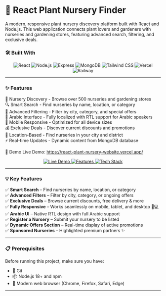 # 🌿 React Plant Nursery Finder
A modern, responsive plant nursery discovery platform built with React and Node.js. This web application connects plant lovers and gardeners with nurseries and gardening stores, featuring advanced search, filtering, and exclusive deals.

### 🛠️ Built With

<p align="center">
  <img src="https://img.shields.io/badge/React-61DAFB?style=for-the-badge&logo=react&logoColor=white" alt="React" />
  <img src="https://img.shields.io/badge/Node.js-339933?style=for-the-badge&logo=nodedotjs&logoColor=white" alt="Node.js" />
  <img src="https://img.shields.io/badge/Express-000000?style=for-the-badge&logo=express&logoColor=white" alt="Express" />
  <img src="https://img.shields.io/badge/MongoDB-47A248?style=for-the-badge&logo=mongodb&logoColor=white" alt="MongoDB" />
  <img src="https://img.shields.io/badge/Tailwind_CSS-06B6D4?style=for-the-badge&logo=tailwind-css&logoColor=white" alt="Tailwind CSS" />
  <img src="https://img.shields.io/badge/Vercel-000000?style=for-the-badge&logo=vercel&logoColor=white" alt="Vercel" />
  <img src="https://img.shields.io/badge/Railway-3B7DFF?style=for-the-badge&logo=railway&logoColor=white" alt="Railway" />
</p>

---

### ✨ Features

🌱 Nursery Discovery - Browse over 500 nurseries and gardening stores  
🔍 Smart Search - Find nurseries by name, location, or category  
🎯 Advanced Filtering - Filter by city, category, and special offers  
🌿 Arabic Interface - Fully localized with RTL support for Arabic speakers  
📱 Mobile Responsive - Optimized for all device sizes  
💰 Exclusive Deals - Discover current discounts and promotions  
📍 Location-Based - Find nurseries in your city and district  
⚡ Real-time Updates - Dynamic content from MongoDB database

🚀 Demo
Live Demo: https://react-plant-nursery-website.vercel.app/
<p align="center">
  <a href="https://react-plant-nursery-website.vercel.app/">
    <img src="https://img.shields.io/badge/Live%20Demo-%F0%9F%9A%80-green?style=for-the-badge&logo=vercel&logoColor=white" alt="Live Demo">
  </a>
  <a href="#-features">
    <img src="https://img.shields.io/badge/Features-%F0%9F%94%8D-blue?style=for-the-badge" alt="Features">
  </a>
  <a href="#-built-with">
    <img src="https://img.shields.io/badge/Tech-React%20%7C%20Node.js%20%7C%20MongoDB-000?style=for-the-badge&logo=mongodb&logoColor=white" alt="Tech Stack">
  </a>
</p>

---

### 💡 Key Features

✅ **Smart Search** – Find nurseries by name, location, or category  
✅ **Advanced Filters** – Filter by city, category, or ongoing offers  
✅ **Exclusive Deals** – Browse current discounts, free delivery & more  
✅ **Fully Responsive** – Works seamlessly on mobile, tablet, and desktop 📱💻  
✅ **Arabic UI** – Native RTL design with full Arabic support  
✅ **Register a Nursery** – Submit your nursery to be listed  
✅ **Dynamic Offers Section** – Real-time display of active promotions  
✅ **Sponsored Nurseries** – Highlighted premium partners ✨

---

### 📋 Prerequisites
Before running this project, make sure you have:

- 🐙 Git  
- 📦 Node.js 18+ and npm  
- 🔧 Modern web browser (Chrome, Firefox, Safari, Edge)   

---
